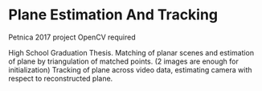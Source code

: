 # Plane Estimation And Tracking
Petnica 2017 project
OpenCV required

High School Graduation Thesis.
Matching of planar scenes and estimation of plane by triangulation of matched points. (2 images are enough for initialization)
Tracking of plane across video data, estimating camera with respect to reconstructed plane.
